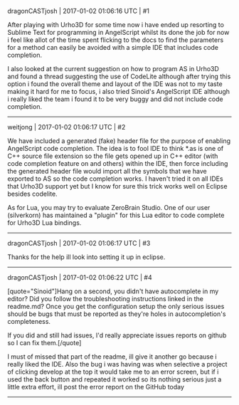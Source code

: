 dragonCASTjosh | 2017-01-02 01:06:16 UTC | #1

After playing with Urho3D for some time now i have ended up resorting to Sublime Text for programming in AngelScript whilst its done the job for now i feel like allot of the time spent flicking to the docs to find the parameters for a method can easily be avoided with a simple IDE that includes code completion.

I also looked at the current suggestion on how to program AS in Urho3D and found a thread suggesting the use of CodeLite although after trying this option i found the overall theme and layout of the IDE was not to my taste making it hard for me to focus, i also tried Sinoid's AngelScript IDE although i really liked the team i found it to be very buggy and did not include code completion.

-------------------------

weitjong | 2017-01-02 01:06:17 UTC | #2

We have included a generated (fake) header file for the purpose of enabling AngelScript code completion. The idea is to fool IDE to think *.as is one of C++ source file extension so the file gets opened up in C++ editor (with code completion feature on and others) within the IDE, then force including the generated header file would import all the symbols that we have exported to AS so the code completion works. I haven't tried it on all IDEs that Urho3D support yet but I know for sure this trick works well on Eclipse besides codelite.

As for Lua, you may try to evaluate ZeroBrain Studio. One of our user (silverkorn) has maintained a "plugin" for this Lua editor to code complete for Urho3D Lua bindings.

-------------------------

dragonCASTjosh | 2017-01-02 01:06:17 UTC | #3

Thanks for the help ill look into setting it up in eclipse.

-------------------------

dragonCASTjosh | 2017-01-02 01:06:22 UTC | #4

[quote="Sinoid"]Hang on a second, you didn't have autocomplete in my editor? Did you follow the troubleshooting instructions linked in the readme.md? Once you get the configuration setup the only serious issues should be bugs that must be reported as they're holes in autocompletion's completeness.

If you did and still had issues, I'd really appreciate issues reports on github so I can fix them.[/quote]

I must of missed that part of the readme, ill give it another go because i really liked the IDE. Also the bug i was having was when selective a project of clicking develop at the top it would take me to an error screen, but if i used the back button and repeated it worked so its nothing serious just a little extra effort, ill post the error report on the GitHub today

-------------------------

